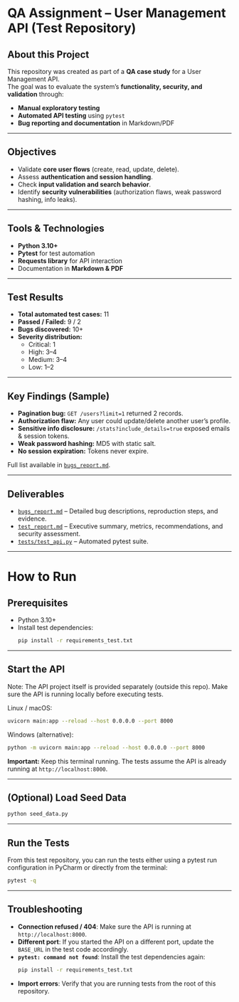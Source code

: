 # QA Assignment – User Management API (Test Repository)

## About this Project
This repository was created as part of a **QA case study** for a User Management API.  
The goal was to evaluate the system’s **functionality, security, and validation** through:  
- **Manual exploratory testing**  
- **Automated API testing** using `pytest`  
- **Bug reporting and documentation** in Markdown/PDF  

---

## Objectives
- Validate **core user flows** (create, read, update, delete).  
- Assess **authentication and session handling**.  
- Check **input validation and search behavior**.  
- Identify **security vulnerabilities** (authorization flaws, weak password hashing, info leaks).  

---

## Tools & Technologies
- **Python 3.10+**  
- **Pytest** for test automation  
- **Requests library** for API interaction  
- Documentation in **Markdown & PDF**  

---

## Test Results
- **Total automated test cases:** 11  
- **Passed / Failed:** 9 / 2  
- **Bugs discovered:** 10+  
- **Severity distribution:**  
  - Critical: 1  
  - High: 3–4  
  - Medium: 3–4  
  - Low: 1–2  

---

## Key Findings (Sample)
- **Pagination bug:** `GET /users?limit=1` returned 2 records.  
- **Authorization flaw:** Any user could update/delete another user’s profile.  
- **Sensitive info disclosure:** `/stats?include_details=true` exposed emails & session tokens.  
- **Weak password hashing:** MD5 with static salt.  
- **No session expiration:** Tokens never expire.  

Full list available in [`bugs_report.md`](./bugs_report.md).  

---

## Deliverables
- [`bugs_report.md`](./bugs_report.md) – Detailed bug descriptions, reproduction steps, and evidence.  
- [`test_report.md`](./test_report.md) – Executive summary, metrics, recommendations, and security assessment.  
- [`tests/test_api.py`](./tests/test_api.py) – Automated pytest suite.  

---

# How to Run

## Prerequisites
- Python 3.10+  
- Install test dependencies:
  ```bash
  pip install -r requirements_test.txt
  ```
  
---

## Start the API

Note: The API project itself is provided separately (outside this repo).
Make sure the API is running locally before executing tests.

Linux / macOS:
```bash
uvicorn main:app --reload --host 0.0.0.0 --port 8000
```

Windows (alternative):
```bash
python -m uvicorn main:app --reload --host 0.0.0.0 --port 8000
```

**Important:** Keep this terminal running. The tests assume the API is already running at `http://localhost:8000`.

---

## (Optional) Load Seed Data
```bash
python seed_data.py
```

---

## Run the Tests
From this test repository, you can run the tests either using a pytest run configuration in PyCharm or directly from the terminal:
```bash
pytest -q
```
---

## Troubleshooting
- **Connection refused / 404**: Make sure the API is running at `http://localhost:8000`.  
- **Different port**: If you started the API on a different port, update the `BASE_URL` in the test code accordingly.  
- **`pytest: command not found`**: Install the test dependencies again:  
  ```bash
  pip install -r requirements_test.txt
  ```
- **Import errors**: Verify that you are running tests from the root of this repository.
